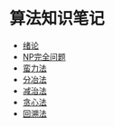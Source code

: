 # 算法知识笔记
- [绪论](https://github.com/LonnyZhao/LonnyZhao.github.io/blob/master/【算法篇】绪论.md)   
- [NP完全问题](https://github.com/LonnyZhao/LonnyZhao.github.io/blob/master/【算法篇】NP完全问题.md)   
- [蛮力法](https://github.com/LonnyZhao/LonnyZhao.github.io/blob/master/【算法篇】蛮力法.md)   
- [分冶法](https://github.com/LonnyZhao/LonnyZhao.github.io/blob/master/【算法篇】分治法.md) 
- [减治法](https://github.com/LonnyZhao/LonnyZhao.github.io/blob/master/【算法篇】减治法.md)
- [贪心法](https://github.com/LonnyZhao/LonnyZhao.github.io/blob/master/【算法篇】贪心法.md)
- [回溯法](https://github.com/LonnyZhao/LonnyZhao.github.io/blob/master/【算法篇】回溯法.md)

